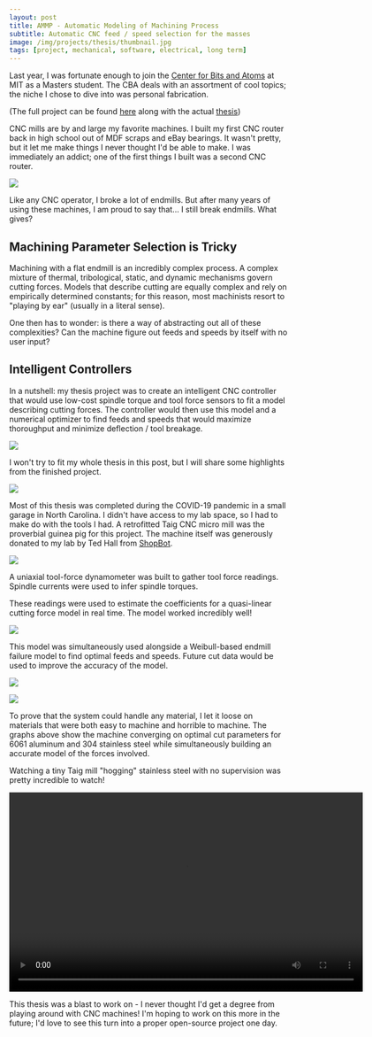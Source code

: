 ```yaml
---
layout: post
title: AMMP - Automatic Modeling of Machining Process
subtitle: Automatic CNC feed / speed selection for the masses
image: /img/projects/thesis/thumbnail.jpg
tags: [project, mechanical, software, electrical, long term]
---
```

Last year, I was fortunate enough to join the [Center for Bits and Atoms](https://cba.mit.edu) at MIT as a Masters student. The CBA deals with an assortment of cool topics; the niche I chose to dive into was personal fabrication. 

(The full project can be found [here](https://gitlab.cba.mit.edu/ban/ampd) along with the actual [thesis](https://gitlab.cba.mit.edu/ban/ampd/-/blob/master/thesis.pdf))

CNC mills are by and large my favorite machines. I built my first CNC router back in high school out of MDF scraps and eBay bearings. It wasn't pretty, but it let me make things I never thought I'd be able to make. I was immediately an addict; one of the first things I built was a second CNC router.

![](/img/projects/thesis/1.jpg)

Like any CNC operator, I broke a lot of endmills. But after many years of using these machines, I am proud to say that... I still break endmills. What gives?

## Machining Parameter Selection is Tricky
Machining with a flat endmill is an incredibly complex process. A complex mixture of thermal, tribological, static, and dynamic mechanisms govern cutting forces. Models that describe cutting are equally complex and rely on empirically determined constants; for this reason, most machinists resort to "playing by ear" (usually in a literal sense).

One then has to wonder: is there a way of abstracting out all of these complexities? Can the machine figure out feeds and speeds by itself with no user input?

## Intelligent Controllers
In a nutshell: my thesis project was to create an intelligent CNC controller that would use low-cost spindle torque and tool force sensors to fit a model describing cutting forces. The controller would then use this model and a numerical optimizer to find feeds and speeds that would maximize thoroughput and minimize deflection / tool breakage. 

![](/img/projects/thesis/2.png)

I won't try to fit my whole thesis in this post, but I will share some highlights from the finished project.

![](/img/projects/thesis/3.jpg)

Most of this thesis was completed during the COVID-19 pandemic in a small garage in North Carolina. I didn't have access to my lab space, so I had to make do with the tools I had.
A retrofitted Taig CNC micro mill was the proverbial guinea pig for this project. The machine itself was generously donated to my lab by Ted Hall from [ShopBot](https://www.shopbottools.com). 

![](/img/projects/thesis/4.jpg)

A uniaxial tool-force dynamometer was built to gather tool force readings. Spindle currents were used to infer spindle torques.

These readings were used to estimate the coefficients for a quasi-linear cutting force model in real time. The model worked incredibly well! 

![](/img/projects/thesis/5.png)

This model was simultaneously used alongside a Weibull-based endmill failure model to find optimal feeds and speeds. Future cut data would be used to improve the accuracy of the model.

![](/img/projects/thesis/6.png)

![](/img/projects/thesis/7.png)

To prove that the system could handle any material, I let it loose on materials that were both easy to machine and horrible to machine. The graphs above show the machine converging on optimal cut parameters for 6061 aluminum and 304 stainless steel while simultaneously building an accurate model of the forces involved. 

Watching a tiny Taig mill "hogging" stainless steel with no supervision was pretty incredible to watch!

<video width="640" height="360" controls>
  <source src="/img/projects/thesis/8.mp4" type="video/mp4">
Your browser does not support the video tag.
</video>

This thesis was a blast to work on - I never thought I'd get a degree from playing around with CNC machines! I'm hoping to work on this more in the future; I'd love to see this turn into a proper open-source project one day.